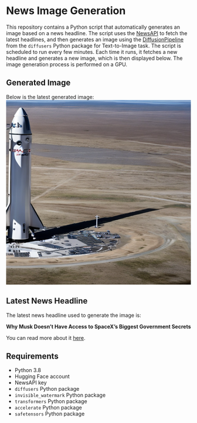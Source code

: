 # News Image Generation
This repository contains a Python script that automatically generates an image based on a news headline. The script uses the [NewsAPI](https://newsapi.org/) to fetch the latest headlines, and then generates an image using the [DiffusionPipeline](https://github.com/huggingface/diffusers) from the `diffusers` Python package for Text-to-Image task.
The script is scheduled to run every few minutes. Each time it runs, it fetches a new headline and generates a new image, which is then displayed below. The image generation process is performed on a GPU.

## Generated Image
Below is the latest generated image:
![Generated Image](image.png)

## Latest News Headline
The latest news headline used to generate the image is:

**Why Musk Doesn’t Have Access to SpaceX’s Biggest Government Secrets**

You can read more about it [here](https://news.google.com/rss/articles/CBMifEFVX3lxTFBPdW1oQnRfdG5ZaXJFM3FSVTR3bWdXRGtfa0J1aWlpenBmUXU0T3lJZml1RGdxOWdVRGNRTVFLOE16MjRHckZ6QUNhNl80SU5jM1AxTmdvWnhDNlJla2xDWXVYTVlFRkg3X1VyWTJzblJMQmM0U3ZVUVhXWUo?oc=5).

## Requirements
- Python 3.8
- Hugging Face account
- NewsAPI key
- `diffusers` Python package
- `invisible_watermark` Python package
- `transformers` Python package
- `accelerate` Python package
- `safetensors` Python package
